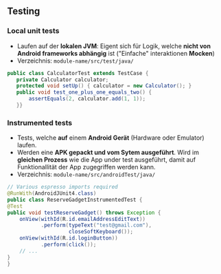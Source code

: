 ## Testing

### Local unit tests

* Laufen auf der **lokalen JVM**: Eigent sich für Logik, welche **nicht von Android frameworks abhängig** ist ("Einfache" interaktionen **Mocken**)
* Verzeichnis: ``module-name/src/test/java/``

```java
public class CalculatorTest extends TestCase {
   private Calculator calculator;
   protected void setUp() { calculator = new Calculator(); }
   public void test_one_plus_one_equals_two() {
       assertEquals(2, calculator.add(1, 1));
   }}
```

### Instrumented tests

* Tests, welche **auf** einem **Android Gerät** (Hardware oder Emulator) laufen.
* Werden eine **APK gepackt und vom Sytem ausgeführt**. Wird im **gleichen Prozess** wie die App under test ausgeführt, damit auf Funktionallität der App zugegriffen werden kann.
* Verzeichnis: ``module-name/src/androidTest/java/``

```java
// Various espresso imports required
@RunWith(AndroidJUnit4.class)
public class ReserveGadgetInstrumentedTest {
@Test
public void testReserveGadget() throws Exception {
    onView(withId(R.id.emailAddressEditText))
           .perform(typeText("test@gmail.com"),
                    closeSoftKeyboard());
    onView(withId(R.id.loginButton))
           .perform(click());
    // ...
}
}
```
